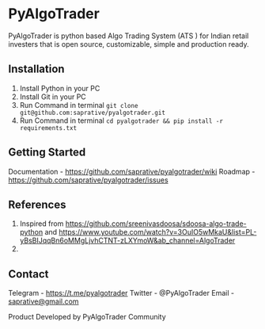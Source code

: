 # PyAlgoTrader
PyAlgoTrader is python based Algo Trading System (ATS ) for Indian retail investers that is open source, customizable, simple and production ready. 


## Installation
1.  Install Python in your PC
2.  Install Git in your PC 
3.  Run Command in terminal `` git clone git@github.com:saprative/pyalgotrader.git ``
4.  Run Command in terminal `` cd pyalgotrader && pip install -r requirements.txt ``


## Getting Started 
Documentation - https://github.com/saprative/pyalgotrader/wiki
Roadmap - https://github.com/saprative/pyalgotrader/issues

## References 
1. Inspired from https://github.com/sreenivasdoosa/sdoosa-algo-trade-python and https://www.youtube.com/watch?v=3OuIO5wMkaU&list=PL-yBsBIJqqBn6oMMgLjvhCTNT-zLXYmoW&ab_channel=AlgoTrader
2. 

## Contact
Telegram - https://t.me/pyalgotrader
Twitter - @PyAlgoTrader 
Email - saprative@gmail.com

Product Developed by PyAlgoTrader Community 
